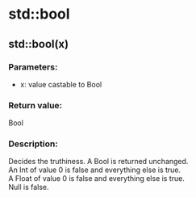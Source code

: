# std::bool

## std::bool(x)
### Parameters:
* x: value castable to Bool

### Return value:  
Bool  

### Description:  
Decides the truthiness.
A Bool is returned unchanged.  
An Int of value 0 is false and everything else is true.  
A Float of value 0 is false and everything else is true.  
Null is false.